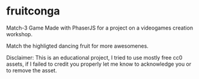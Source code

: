 fruitconga
==========

Match-3 Game Made with PhaserJS for a project on a videogames creation workshop.

Match the highligted dancing fruit for more awesomenes.

Disclaimer: This is an educational project, I tried to use mostly free cc0 assets, if I failed to credit you properly let me know to acknowledge you or to remove the asset.
